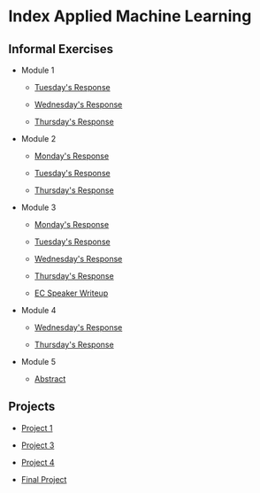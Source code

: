 # Index Applied Machine Learning

## Informal Exercises

- Module 1 
  
  - [Tuesday's Response](tues1.md)
  
  - [Wednesday's Response](wed1.md)
  
  - [Thursday's Response](thurs1.md)

- Module 2

  - [Monday's Response](mond1.md)
    
  - [Tuesday's Response](tues2.md)
  
  - [Thursday's Response](thurs2.md)

- Module 3
  
  - [Monday's Response](mond3.md)
    
  - [Tuesday's Response](tues3.md)

  - [Wednesday's Response](wed3.md)
  
  - [Thursday's Response](thurs3.md)
  
  - [EC Speaker Writeup](ECSR.md)
  
- Module 4

  - [Wednesday's Response](wed4.md)

  - [Thursday's Response](thurs4.md)
  
- Module 5

  - [Abstract](mond5.md)




## Projects

- [Project 1](project1.md)

- [Project 3](project2.md)

- [Project 4](project4.md)

- [Final Project](final.md) 